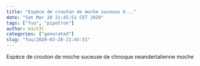 ```yaml
---
title: "Espèce de crouton de moche suceuse d..."
date: "Sat Mar 28 21:45:51 CET 2020"
tags: ["fuu", "pipotron"]
author: m1ch3l
categories: ["generated"]
slug: "fuu/2020-03-28-21:45:51"
---
```


Espèce de crouton de moche suceuse de chnoque neandertalienne moche
